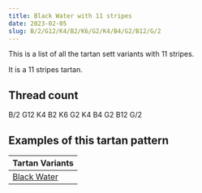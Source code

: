 ```yaml
---
title: Black Water with 11 stripes
date: 2023-02-05
slug: B/2/G12/K4/B2/K6/G2/K4/B4/G2/B12/G/2
---
```

This is a list of all the tartan sett variants with 11 stripes.

It is a 11 stripes tartan.


## Thread count
B/2 G12 K4 B2 K6 G2 K4 B4 G2 B12 G/2

## Examples of this tartan pattern

| Tartan Variants |
|---------------|
| [Black Water](/variants/b/2/g12/k4/b2/k6/g2/k4/b4/g2/b12/g/2-b304080-g008000-k000000)||
